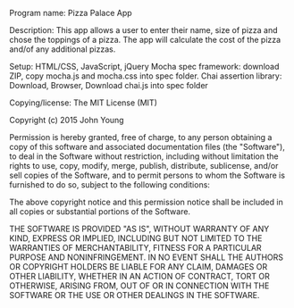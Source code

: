 Program name: Pizza Palace App

Description: This app allows a user to enter their name, size of pizza and chose the toppings of a pizza. The app will calculate the cost of the pizza and/of any additional pizzas.

Setup:
HTML/CSS, JavaScript, jQuery Mocha spec framework: download ZIP, copy mocha.js and mocha.css into spec folder. Chai assertion library: Download, Browser, Download chai.js into spec folder



Copying/license: The MIT License (MIT)

Copyright (c) 2015 John Young

Permission is hereby granted, free of charge, to any person obtaining a copy of this software and associated documentation files (the "Software"), to deal in the Software without restriction, including without limitation the rights to use, copy, modify, merge, publish, distribute, sublicense, and/or sell copies of the Software, and to permit persons to whom the Software is furnished to do so, subject to the following conditions:

The above copyright notice and this permission notice shall be included in all copies or substantial portions of the Software.

THE SOFTWARE IS PROVIDED "AS IS", WITHOUT WARRANTY OF ANY KIND, EXPRESS OR IMPLIED, INCLUDING BUT NOT LIMITED TO THE WARRANTIES OF MERCHANTABILITY, FITNESS FOR A PARTICULAR PURPOSE AND NONINFRINGEMENT. IN NO EVENT SHALL THE AUTHORS OR COPYRIGHT HOLDERS BE LIABLE FOR ANY CLAIM, DAMAGES OR OTHER LIABILITY, WHETHER IN AN ACTION OF CONTRACT, TORT OR OTHERWISE, ARISING FROM, OUT OF OR IN CONNECTION WITH THE SOFTWARE OR THE USE OR OTHER DEALINGS IN THE SOFTWARE.